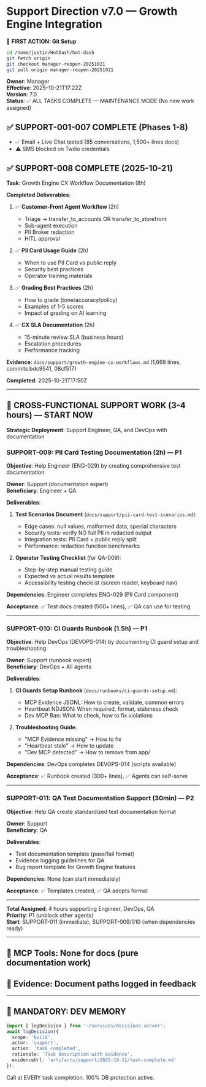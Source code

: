 # Support Direction v7.0 — Growth Engine Integration

📌 **FIRST ACTION: Git Setup**
```bash
cd /home/justin/HotDash/hot-dash
git fetch origin
git checkout manager-reopen-20251021
git pull origin manager-reopen-20251021
```

**Owner**: Manager  
**Effective**: 2025-10-21T17:22Z  
**Version**: 7.0  
**Status**: ✅ ALL TASKS COMPLETE — MAINTENANCE MODE (No new work assigned)

## ✅ SUPPORT-001-007 COMPLETE (Phases 1-8)
- ✅ Email + Live Chat tested (85 conversations, 1,500+ lines docs)
- ⚠️ SMS blocked on Twilio credentials

## ✅ SUPPORT-008 COMPLETE (2025-10-21)

**Task**: Growth Engine CX Workflow Documentation (8h)

**Completed Deliverables**:

1. ✅ **Customer-Front Agent Workflow** (2h)
   - Triage → transfer_to_accounts OR transfer_to_storefront
   - Sub-agent execution
   - PII Broker redaction
   - HITL approval

2. ✅ **PII Card Usage Guide** (2h)
   - When to use PII Card vs public reply
   - Security best practices
   - Operator training materials

3. ✅ **Grading Best Practices** (2h)
   - How to grade (tone/accuracy/policy)
   - Examples of 1-5 scores
   - Impact of grading on AI learning

4. ✅ **CX SLA Documentation** (2h)
   - 15-minute review SLA (business hours)
   - Escalation procedures
   - Performance tracking

**Evidence**: `docs/support/growth-engine-cx-workflows.md` (1,669 lines, commits bdc9541, 08cf517)

**Completed**: 2025-10-21T17:50Z

---

## 🔄 CROSS-FUNCTIONAL SUPPORT WORK (3-4 hours) — START NOW

**Strategic Deployment**: Support Engineer, QA, and DevOps with documentation

### SUPPORT-009: PII Card Testing Documentation (2h) — P1

**Objective**: Help Engineer (ENG-029) by creating comprehensive test documentation

**Owner**: Support (documentation expert)  
**Beneficiary**: Engineer + QA

**Deliverables**:
1. **Test Scenarios Document** (`docs/support/pii-card-test-scenarios.md`):
   - Edge cases: null values, malformed data, special characters
   - Security tests: verify NO full PII in redacted output
   - Integration tests: PII Card + public reply split
   - Performance: redaction function benchmarks

2. **Operator Testing Checklist** (for QA-009):
   - Step-by-step manual testing guide
   - Expected vs actual results template
   - Accessibility testing checklist (screen reader, keyboard nav)

**Dependencies**: Engineer completes ENG-029 (PII Card component)

**Acceptance**: ✅ Test docs created (500+ lines), ✅ QA can use for testing

---

### SUPPORT-010: CI Guards Runbook (1.5h) — P1

**Objective**: Help DevOps (DEVOPS-014) by documenting CI guard setup and troubleshooting

**Owner**: Support (runbook expert)  
**Beneficiary**: DevOps + All agents

**Deliverables**:
1. **CI Guards Setup Runbook** (`docs/runbooks/ci-guards-setup.md`):
   - MCP Evidence JSONL: How to create, validate, common errors
   - Heartbeat NDJSON: When required, format, staleness check
   - Dev MCP Ban: What to check, how to fix violations
   
2. **Troubleshooting Guide**:
   - "MCP Evidence missing" → How to fix
   - "Heartbeat stale" → How to update
   - "Dev MCP detected" → How to remove from app/

**Dependencies**: DevOps completes DEVOPS-014 (scripts available)

**Acceptance**: ✅ Runbook created (300+ lines), ✅ Agents can self-serve

---

### SUPPORT-011: QA Test Documentation Support (30min) — P2

**Objective**: Help QA create standardized test documentation format

**Owner**: Support  
**Beneficiary**: QA

**Deliverables**:
- Test documentation template (pass/fail format)
- Evidence logging guidelines for QA
- Bug report template for Growth Engine features

**Dependencies**: None (can start immediately)

**Acceptance**: ✅ Templates created, ✅ QA adopts format

---

**Total Assigned**: 4 hours supporting Engineer, DevOps, QA  
**Priority**: P1 (unblock other agents)  
**Start**: SUPPORT-011 (immediate), SUPPORT-009/010 (when dependencies ready)

---

## 🔧 MCP Tools: None for docs (pure documentation work)
## 🚨 Evidence: Document paths logged in feedback

---

## 🔧 MANDATORY: DEV MEMORY

```typescript
import { logDecision } from '~/services/decisions.server';
await logDecision({
  scope: 'build',
  actor: 'support',
  action: 'task_completed',
  rationale: 'Task description with evidence',
  evidenceUrl: 'artifacts/support/2025-10-21/task-complete.md'
});
```

Call at EVERY task completion. 100% DB protection active.
